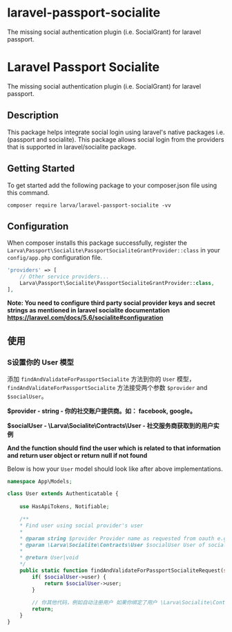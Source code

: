 # laravel-passport-socialite

The missing social authentication plugin (i.e. SocialGrant) for laravel passport.

# Laravel Passport Socialite
The missing social authentication plugin (i.e. SocialGrant) for laravel passport.

## Description
This package helps integrate social login using laravel's native packages i.e. (passport and socialite). This package allows social login from the providers that is supported in laravel/socialite package.

## Getting Started
To get started add the following package to your composer.json file using this command.

`composer require larva/laravel-passport-socialite -vv`

## Configuration
When composer installs this package successfully, register the   `Larva\Passport\Socialite\PassportSocialiteGrantProvider::class` in your `config/app.php` configuration file.

```php
'providers' => [
    // Other service providers...
    Larva\Passport\Socialite\PassportSocialiteGrantProvider::class,
],
```

**Note: You need to configure third party social provider keys and secret strings as mentioned in laravel socialite documentation https://laravel.com/docs/5.6/socialite#configuration**

## 使用

### S设置你的 User 模型

添加 `findAndValidateForPassportSocialite` 方法到你的 `User` 模型，
`findAndValidateForPassportSocialite` 方法接受两个参数 `$provider` and `$socialUser`。

**$provider - string - 你的社交账户提供商。如： facebook, google。**

**$socialUser - \Larva\Socialite\Contracts\User - 社交服务商获取到的用户实例**

**And the function should find the user which is related to that information and return user object or return null if not found**

Below is how your `User` model should look like after above implementations.

```php
namespace App\Models;

class User extends Authenticatable {
    
    use HasApiTokens, Notifiable;

    /**
    * Find user using social provider's user
    * 
    * @param string $provider Provider name as requested from oauth e.g. facebook
    * @param \Larva\Socialite\Contracts\User $socialUser User of social provider
    *
    * @return User|void
    */
    public static function findAndValidateForPassportSocialiteRequest(string $provider, \Larva\Socialite\Contracts\User $socialUser) {
        if( $socialUser->user) {
            return $socialUser->user;
        }
        
        // 你其他代码，例如自动注册用户 如果你绑定了用户 \Larva\Socialite\Contracts\User 里面有你绑定的用户模型实例
        return;
    }
}
```
